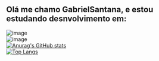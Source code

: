 ## Olá me chamo GabrielSantana, e estou estudando desnvolvimento em:
![image](https://github.com/user-attachments/assets/fd411b0e-0ed7-4580-840c-e804c430b46f)
<br/>
![image](https://github.com/user-attachments/assets/e1f94d8d-381d-48d7-b773-3eecff0b0669)
<br/>
[![Anurag's GitHub stats](https://github-readme-stats.vercel.app/api?username=GabrielSantana&show_icons=true&theme=transparent)](https://github.com/anuraghazra/github-readme-stats) 
<br/>
[![Top Langs](https://github-readme-stats.vercel.app/api/top-langs/?username=GabrielSantana&layout=compact)](https://github.com/anuraghazra/github-readme-stats)
<!--
**GabrielSantana0/GabrielSantana0** is a ✨ _special_ ✨ repository because its `README.md` (this file) appears on your GitHub profile.

Here are some ideas to get you started:

- 🔭 I’m currently working on ...
- 🌱 I’m currently learning ...
- 👯 I’m looking to collaborate on ...
- 🤔 I’m looking for help with ...
- 💬 Ask me about ...
- 📫 How to reach me: ...
- 😄 Pronouns: ...
- ⚡ Fun fact: ...
-->
